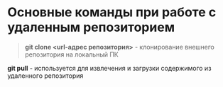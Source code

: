 # Основные команды при работе с удаленным репозиторием

> **git clone <url-адрес репозитория>** - клонирование внешнего репозитория на локальный ПК

**git pull** - используется для извлечения и загрузки содержимого из удаленного репозитория

